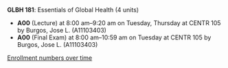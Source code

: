**GLBH 181**: Essentials of Global Health (4 units)

- **A00** (Lecture) at 8:00 am–9:20 am on Tuesday, Thursday at CENTR 105 by Burgos, Jose L. (A11103403)
- **A00** (Final Exam) at 8:00 am–10:59 am on Tuesday at CENTR 105 by Burgos, Jose L. (A11103403)

[Enrollment numbers over time](./GLBH181.tsv)

